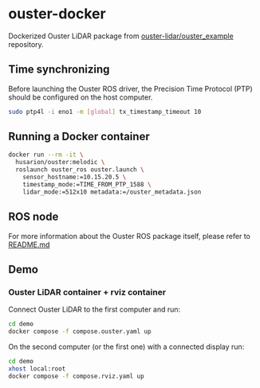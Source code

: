 # ouster-docker

Dockerized Ouster LiDAR package from [ouster-lidar/ouster_example](https://github.com/ouster-lidar/ouster_example) repository.

## Time synchronizing

Before launching the Ouster ROS driver, the Precision Time Protocol (PTP) should be configured on the host computer.

```bash
sudo ptp4l -i eno1 -m [global] tx_timestamp_timeout 10
```

## Running a Docker container

```bash
docker run --rm -it \
  husarion/ouster:melodic \
  roslaunch ouster_ros ouster.launch \
    sensor_hostname:=10.15.20.5 \
    timestamp_mode:=TIME_FROM_PTP_1588 \
    lidar_mode:=512x10 metadata:=/ouster_metadata.json
```

## ROS node

For more information about the Ouster ROS package itself, please refer to [README.md](https://github.com/ouster-lidar/ouster_example/blob/master/README.rst)

## Demo

### Ouster LiDAR container + rviz container

Connect Ouster LiDAR to the first computer and run:

```bash
cd demo
docker compose -f compose.ouster.yaml up
```

On the second computer (or the first one) with a connected display run:

```bash
cd demo
xhost local:root
docker compose -f compose.rviz.yaml up
```
